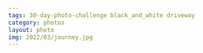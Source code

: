 ```yaml
---
tags: 30-day-photo-challenge black_and_white driveway
category: photos
layout: photo
img: 2022/03/journey.jpg
---
```

